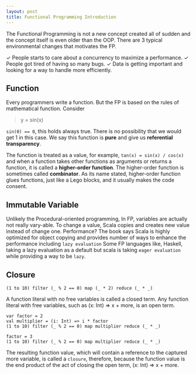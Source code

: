 ```yaml
---
layout: post
title: Functional Programming Introduction
---
```


The Functional Programming is not a new concept created all of sudden and the concept itself is even older than the OOP.
There are 3 typical environmental changes that motivates the FP.

✓ People starts to care about a concurrency to maximize a performance.
✓ People got tired of having so many bugs.
✓ Data is getting important and looking for a way to handle more efficiently.

## Function
Every programmers write a function. But the FP is based on the rules of mathematical function.
Consider 

> y = sin(x)

```sin(0) == 0```, this holds always true. There is no possibility that we would get 1 in this case. 
We say this function is **pure** and give us **referential transparency**.

The function is treated as a value, for example, ```tan(x) = sin(x) / cos(x)``` and when a function takes other functions as arguments or returns a function, it is called a **higher-order function**.
The higher-order function is sometimes called **combinator**. As its name stated, higher-order function glues functions, just like a Lego blocks, and it usually makes the code consent. 

## Immutable Variable
Unlikely the Procedural-oriented programming, In FP, variables are actually not really vary-able.
To change a value, Scala copies and creates new value instead of change one.
Performance? The book says Scala is highly optimized for object copying and provides number of ways to enhance the performance including ```lazy evaluation```
Some FP languages like, Haskell, taking a lazy evaluation as a default but scala is taking ```eager evaluation``` while providing a way to be ```lazy```.



## Closure

```scala211
(1 to 10) filter (_ % 2 == 0) map (_ * 2) reduce (_ * _)
```

A function literal with no free variables is called a closed term.
Any function literal with free variables, such as (x: Int) => x + more, is an open term.

```scala211
var factor = 2
val multiplier = (i: Int) => i * factor
(1 to 10) filter (_ % 2 == 0) map multiplier reduce (_ * _)
```

```scala211
factor = 3
(1 to 10) filter (_ % 2 == 0) map multiplier reduce (_ * _)
```

The resulting function value, which will contain a reference to the captured more variable, is called a ```closure```, therefore, because the function value is the end product of the act of closing the open term, (x: Int) => x + more.